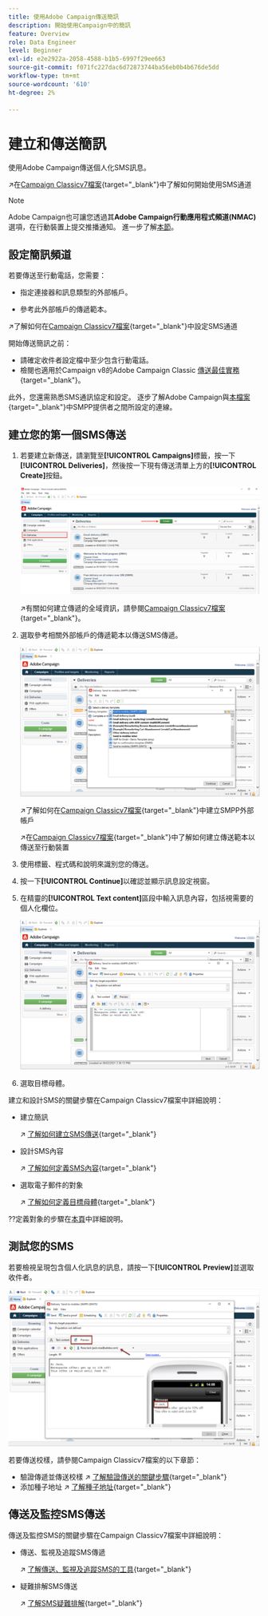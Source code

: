 ```yaml
---
title: 使用Adobe Campaign傳送簡訊
description: 開始使用Campaign中的簡訊
feature: Overview
role: Data Engineer
level: Beginner
exl-id: e2e2922a-2058-4588-b1b5-6997f29ee663
source-git-commit: f071fc227dac6d72873744ba56eb0b4b676de5dd
workflow-type: tm+mt
source-wordcount: '610'
ht-degree: 2%

---
```


# 建立和傳送簡訊

使用Adobe Campaign傳送個人化SMS訊息。

↗️在[Campaign Classicv7檔案](https://experienceleague.adobe.com/docs/campaign-classic/using/sending-messages/sending-messages-on-mobiles/sms-channel.html){target=&quot;_blank&quot;}中了解如何開始使用SMS通道

>[!NOTE]
>
>Adobe Campaign也可讓您透過其&#x200B;**Adobe Campaign行動應用程式頻道(NMAC)**&#x200B;選項，在行動裝置上提交推播通知。 進一步了解[本節](push.md)。

## 設定簡訊頻道

若要傳送至行動電話，您需要：

* 指定連接器和訊息類型的外部帳戶。

* 參考此外部帳戶的傳遞範本。

↗️了解如何在[Campaign Classicv7檔案](https://experienceleague.adobe.com/docs/campaign-classic/using/sending-messages/sending-messages-on-mobiles/sms-set-up.html?lang=en#sending-messages){target=&quot;_blank&quot;}中設定SMS通道

開始傳送簡訊之前：

* 請確定收件者設定檔中至少包含行動電話。
* 檢閱也適用於Campaign v8的Adobe Campaign Classic [傳送最佳實務](https://experienceleague.adobe.com/docs/campaign-classic/using/sending-messages/key-steps-when-creating-a-delivery/delivery-bestpractices/delivery-best-practices.html?lang=en#sending-messages){target=&quot;_blank&quot;}。

此外，您還需熟悉SMS通訊協定和設定。 逐步了解Adobe Campaign與[本檔案](https://experienceleague.adobe.com/docs/campaign-classic/using/sending-messages/sending-messages-on-mobiles/sms-protocol.html?lang=en#sending-messages){target=&quot;_blank&quot;}中SMPP提供者之間所設定的連線。

## 建立您的第一個SMS傳送

1. 若要建立新傳送，請瀏覽至&#x200B;**[!UICONTROL Campaigns]**&#x200B;標籤，按一下&#x200B;**[!UICONTROL Deliveries]**，然後按一下現有傳送清單上方的&#x200B;**[!UICONTROL Create]**&#x200B;按鈕。

   ![](assets/delivery_step_1.png)

   ↗️有關如何建立傳遞的全域資訊，請參閱[Campaign Classicv7檔案](https://experienceleague.adobe.com/docs/campaign-classic/using/sending-messages/key-steps-when-creating-a-delivery/steps-about-delivery-creation-steps.html?lang=en#sending-messages){target=&quot;_blank&quot;}。

1. 選取參考相關外部帳戶的傳遞範本以傳送SMS傳遞。

   ![](assets/sms-template-list.png)

   ↗️了解如何在[Campaign Classicv7檔案](https://experienceleague.adobe.com/docs/campaign-classic/using/sending-messages/sending-messages-on-mobiles/sms-set-up.html?lang=en#creating-an-smpp-external-account){target=&quot;_blank&quot;}中建立SMPP外部帳戶

   ↗️在[Campaign Classicv7檔案](https://experienceleague.adobe.com/docs/campaign-classic/using/sending-messages/sending-messages-on-mobiles/sms-set-up.html?lang=en#changing-the-delivery-template){target=&quot;_blank&quot;}中了解如何建立傳送範本以傳送至行動裝置

1. 使用標籤、程式碼和說明來識別您的傳送。

1. 按一下&#x200B;**[!UICONTROL Continue]**&#x200B;以確認並顯示訊息設定視窗。

1. 在精靈的&#x200B;**[!UICONTROL Text content]**&#x200B;區段中輸入訊息內容，包括視需要的個人化欄位。

   ![](assets/sms-content.png)

1. 選取目標母體。

建立和設計SMS的關鍵步驟在Campaign Classicv7檔案中詳細說明：

* 建立簡訊

   ↗️ [了解如何建立SMS傳送](https://experienceleague.adobe.com/docs/campaign-classic/using/sending-messages/sending-messages-on-mobiles/sms-create.html?lang=en#sending-messages){target=&quot;_blank&quot;}

* 設計SMS內容

   ↗️ [了解如何定義SMS內容](https://experienceleague.adobe.com/docs/campaign-classic/using/sending-messages/sending-messages-on-mobiles/sms-create.html?lang=en#defining-the-sms-content){target=&quot;_blank&quot;}

* 選取電子郵件的對象

   ↗️ [了解如何定義目標母體](https://experienceleague.adobe.com/docs/campaign-classic/using/sending-messages/key-steps-when-creating-a-delivery/steps-defining-the-target-population.html){target=&quot;_blank&quot;}

??定義對象的步驟在[本頁](../start/audiences.md)中詳細說明。

## 測試您的SMS

若要檢視呈現包含個人化訊息的訊息，請按一下&#x200B;**[!UICONTROL Preview]**&#x200B;並選取收件者。

![](assets/sms-preview.png)

若要傳送校樣，請參閱Campaign Classicv7檔案的以下章節：

* 驗證傳遞並傳送校樣
↗️ [了解驗證傳送的關鍵步驟](https://experienceleague.adobe.com/docs/campaign-classic/using/sending-messages/key-steps-when-creating-a-delivery/steps-validating-the-delivery.html){target=&quot;_blank&quot;}
* 添加種子地址
↗️ [了解種子地址](https://experienceleague.adobe.com/docs/campaign-classic/using/sending-messages/using-seed-addresses/about-seed-addresses.html){target=&quot;_blank&quot;}

## 傳送及監控SMS傳送

傳送及監控SMS的關鍵步驟在Campaign Classicv7檔案中詳細說明：

* 傳送、監視及追蹤SMS傳遞

   ↗️ [了解傳送、監視及追蹤SMS的工具](https://experienceleague.adobe.com/docs/campaign-classic/using/sending-messages/sending-messages-on-mobiles/sms-send.html?lang=en#sending-messages){target=&quot;_blank&quot;}

* 疑難排解SMS傳送

   ↗️ [了解SMS疑難排解](https://experienceleague.adobe.com/docs/campaign-classic/using/sending-messages/sending-messages-on-mobiles/troubleshooting-sms.html?lang=en#sending-messages){target=&quot;_blank&quot;}
